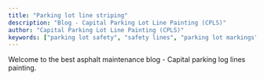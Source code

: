```yaml
---
title: "Parking lot line striping"
description: "Blog - Capital Parking Lot Line Painting (CPLS)"
author: "Capital Parking Lot Line Painting (CPLS)"
keywords: ["parking lot safety", "safety lines", "parking lot markings", "traffic management", "CPLS", "Toronto", "Ottawa", "Oakville", "Barrie", "London", "Ontario"]
---
```

Welcome to the best asphalt maintenance blog - Capital parking log lines painting.
